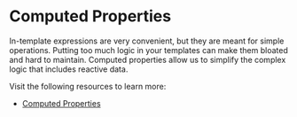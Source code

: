 # Computed Properties

In-template expressions are very convenient, but they are meant for simple operations. Putting too much logic in your templates can make them bloated and hard to maintain. Computed properties allow us to simplify the complex logic that includes reactive data.

Visit the following resources to learn more:

- [Computed Properties](https://vuejs.org/guide/essentials/computed.html#computed-properties)
